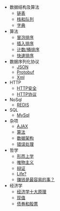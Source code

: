 * 数据结构及算法
  * [链表](data_struct/list.md)
  * [栈和队列](data_struct/stack_queue.md)
  * [字典](data_struct/dict.md)
* 算法
  * [冒泡排序](sort/bubble.md)
  * [插入排序](sort/insert.md)
  * [计数/桶排序](sort/count.md)
  * [快速排序](sort/quick.md)
* 数据序列化协议
    * [JSON](data_marshal/JSON.md)
    * [Protobuf](data_marshal/protobuf.md)
    * [Xml](data_marshal/xml.md)
* HTTP
  * [HTTP安全](http/HTTP安全.md)
  * [HTTP协议](http/HTTP协议.md)
* NoSql
  * [REDIS](nosql/redis.md)
* SQL
  * [MySql](sql/mysql.md)
* 杂项 
  * [AJAX](TO/AJAX.md)
  * [算法](TO/算法.md)
  * [数据架构](TO/数据架构.md)
  * [错误处理](TO/错误处理.md)
* 哲学
  * [形而上学](Life/形而上学.md)
  * [唯物主义](Life/唯物主义.md)
  * [辩证](Life/辩证.md)
  * [Life?](Life/生活是什么.md)
  * [赚钱是最容易的事？](Life/钱是最容易的事.md)
* 经济学
  * [经济学十大原理](EO/经济学十大原理.md)
  * [现值](EO/现值.md)
  * [债券和股票](EO/债券和股票.md)